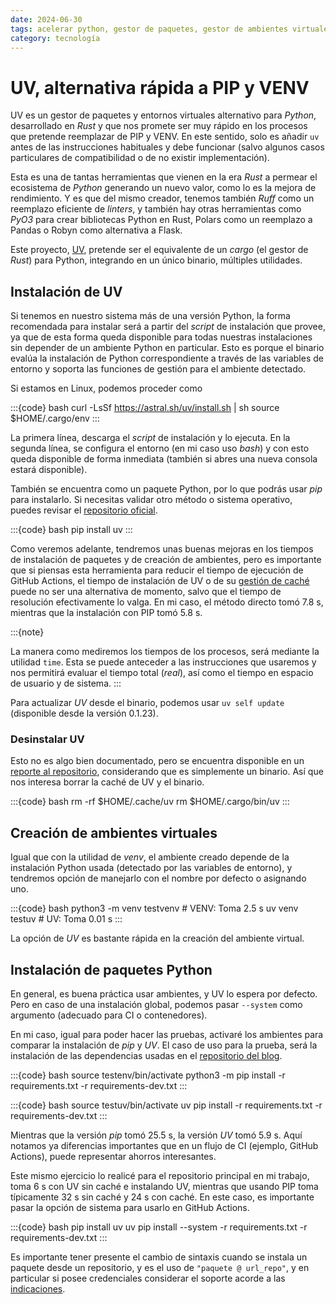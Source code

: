 ```yaml
---
date: 2024-06-30
tags: acelerar python, gestor de paquetes, gestor de ambientes virtuales, herramientas desarrolladas en rust, python, uv, pip, venv, rustlang
category: tecnología
---
```


# UV, alternativa rápida a PIP y VENV

UV es un gestor de paquetes y entornos virtuales alternativo para _Python_,
desarrollado en _Rust_ y que nos promete ser muy rápido en los procesos que
pretende reemplazar de PIP y VENV. En este sentido, solo es añadir `uv` antes
de las instrucciones habituales y debe funcionar (salvo algunos casos particulares
de compatibilidad o de no existir implementación).

Esta es una de tantas herramientas que vienen en la era _Rust_ a permear el
ecosistema de _Python_ generando un nuevo valor, como lo es la mejora de
rendimiento. Y es que del mismo creador, tenemos también _Ruff_ como un reemplazo
eficiente de _linters_, y también hay otras herramientas como _PyO3_ para
crear bibliotecas Python en Rust, Polars como un reemplazo a Pandas o Robyn como
alternativa a Flask.

Este proyecto, [UV](https://astral.sh/blog/uv), pretende ser el equivalente de
un _cargo_ (el gestor de _Rust_) para Python, integrando en un único binario,
múltiples utilidades.

## Instalación de UV

Si tenemos en nuestro sistema más de una versión Python, la forma recomendada para
instalar será a partir del _script_ de instalación que provee, ya que de esta forma
queda disponible para todas nuestras instalaciones sin depender de un ambiente Python
en particular. Esto es porque el binario evalúa la instalación de Python correspondiente
a través de las variables de entorno y soporta las funciones de gestión para el ambiente
detectado.

Si estamos en Linux, podemos proceder como

:::{code} bash
curl -LsSf https://astral.sh/uv/install.sh | sh
source $HOME/.cargo/env
:::

La primera línea, descarga el _script_ de instalación y lo ejecuta. En la segunda línea,
se configura el entorno (en mi caso uso _bash_) y con esto queda disponible de forma inmediata
(también si abres una nueva consola estará disponible).

También se encuentra como un paquete Python, por lo que podrás usar _pip_ para instalarlo. Si necesitas
validar otro método o sistema operativo, puedes revisar el
[repositorio oficial](https://github.com/astral-sh/uv?tab=readme-ov-file#getting-started).

:::{code} bash
pip install uv
:::

Como veremos adelante, tendremos unas buenas mejoras en los tiempos de instalación de paquetes
y de creación de ambientes, pero es importante que si piensas esta herramienta para reducir el
tiempo de ejecución de GitHub Actions, el tiempo de instalación de UV o de su
[gestión de caché](https://github.com/actions/setup-python/issues/822)
puede no ser una alternativa de momento, salvo que el tiempo de resolución efectivamente lo valga.
En mi caso, el método directo tomó 7.8 s, mientras que la instalación con PIP tomó 5.8 s.

:::{note}

La manera como mediremos los tiempos de los procesos, será mediante la utilidad `time`. Esta se
puede anteceder a las instrucciones que usaremos y nos permitirá evaluar el tiempo total (_real_),
así como el tiempo en espacio de usuario y de sistema.
:::

Para actualizar _UV_ desde el binario, podemos usar `uv self update` (disponible desde la versión
0.1.23).

### Desinstalar UV

Esto no es algo bien documentado, pero se encuentra disponible en un
[reporte al repositorio](https://github.com/astral-sh/uv/issues/1696#issuecomment-2031776112),
considerando que es simplemente un binario. Así que nos interesa borrar la caché de UV y el binario.

:::{code} bash
rm -rf $HOME/.cache/uv
rm $HOME/.cargo/bin/uv
:::

## Creación de ambientes virtuales

Igual que con la utilidad de _venv_, el ambiente creado depende de la instalación Python usada (detectado
por las variables de entorno), y tendremos opción de manejarlo con el nombre por defecto o asignando uno.

:::{code} bash
python3 -m venv testvenv  # VENV: Toma 2.5 s
uv venv testuv  # UV: Toma 0.01 s
:::

La opción de _UV_ es bastante rápida en la creación del ambiente virtual.

## Instalación de paquetes Python

En general, es buena práctica usar ambientes, y UV lo espera por defecto.
Pero en caso de una instalación global, podemos pasar `--system` como argumento
(adecuado para CI o contenedores).

En mi caso, igual para poder hacer las pruebas, activaré los ambientes para
comparar la instalación de _pip_ y _UV_. El caso de uso para la prueba, será
la instalación de las dependencias usadas en el [repositorio del blog](./crear-un-blog-con-sphinx.md#dependencias).

:::{code} bash
source testenv/bin/activate
python3 -m pip install -r requirements.txt -r requirements-dev.txt
:::

:::{code} bash
source testuv/bin/activate
uv pip install -r requirements.txt -r requirements-dev.txt
:::

Mientras que la versión _pip_ tomó 25.5 s, la versión _UV_ tomó 5.9 s. Aquí notamos ya
diferencias importantes que en un flujo de CI (ejemplo, GitHub Actions), puede representar
ahorros interesantes.

Este mismo ejercicio lo realicé para el repositorio principal en mi trabajo, toma 6 s
con UV sin caché e instalando UV, mientras que usando PIP toma típicamente 32 s sin caché y 24 s con caché.
En este caso, es importante pasar la opción de sistema para usarlo en GitHub Actions.

:::{code} bash
pip install uv
uv pip install --system -r requirements.txt -r requirements-dev.txt
:::

Es importante tener presente el cambio de sintaxis cuando se instala un paquete desde un repositorio,
y es el uso de `"paquete @ url_repo"`, y en particular si posee credenciales considerar
el soporte acorde a las [indicaciones](https://github.com/astral-sh/uv?tab=readme-ov-file#git-authentication).

